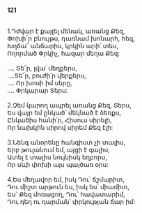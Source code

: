 **121**

\
1.Դժվար է քայլել մենակ, առանց Քեզ,\
 Փոխի՜ր բնույթս, դառնամ խոնարհ, հեզ,\
 Խղճա՜ անճարիս, կրկին արի՛ տես,\
 Ողորմած Փրկիչ, հազար մեղա Քեզ:\
 \
 .... Տե՜ր, լվա՛ մեղքերս,\
 ....Տե՜ր, բուժի՛ր վերքերս,\
 .... Որ խոսի իմ սերը,\
 .... Փրկարար Տերս:\
 \
2.Չեմ կարող ապրել առանց Քեզ, Տերս,\
 Ես վայր եմ ընկած՝ մեկնած է ձեռքս,\
 Ընկածիս հանի՛ր, Հիսուս սիրելի,\
 Որ նախկին սիրով սիրեմ Քեզ էլի:\
 \
3.Նենգ անօրենը հանգիստ չի տալիս,\
 Երբ թուլանում եմ, այցի է գալիս,\
 Ատել է տալիս նույնիսկ եղբորս,\
 Որ սևի փոխի այս պայծառ օրս:\
 \
4.Ես մեղավոր եմ, իսկ Դու՝ ճշմարիտ,\
 Դու միշտ արթուն ես, իսկ ես՝ միամիտ,\
 Ես` Քեզ մոռացող, Դու՝ հավատարիմ,\
 Դու դեղ ու դարման՝ փրկության ճար իմ:
